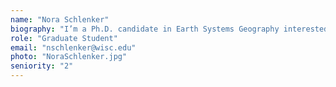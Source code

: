 ```yaml
---
name: "Nora Schlenker"
biography: "I’m a Ph.D. candidate in Earth Systems Geography interested in paleoecology, biogeography, climate change, and niche analysis. My dissertation aims to understand ecological change by scaling from a site-level multi-proxy Holocene abrupt vegetation change to a synthesis of how niche dynamics change over space and time."
role: "Graduate Student"
email: "nschlenker@wisc.edu"
photo: "NoraSchlenker.jpg"
seniority: "2"
---
```

